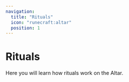 ```yaml
---
navigation:
  title: "Rituals"
  icon: "runecraft:altar"
  position: 1
---
```


# Rituals

Here you will learn how rituals work on the Altar.

<SubPages />